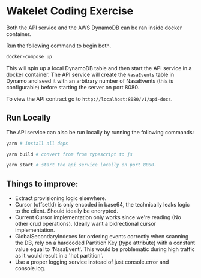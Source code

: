 # Wakelet Coding Exercise

Both the API service and the AWS DynamoDB can be ran inside docker container.

Run the following command to begin both.

```sh
docker-compose up
```

This will spin up a local DynamoDB table and then start the API service in a docker container. The API service will create the `NasaEvents` table in Dynamo and seed it with an arbitrary number of NasaEvents (this is configurable) before starting the server on port 8080.

To view the API contract go to `http://localhost:8080/v1/api-docs`.

## Run Locally

The API service can also be run locally by running the following commands:

```sh
yarn # install all deps

yarn build # convert from from typescript to js

yarn start # start the api service locally on port 8080.

```
## Things to improve:

- Extract provisioning logic elsewhere.
- Cursor (offsetId) is only encoded in base64, the technically leaks logic to the client. Should ideally be encrypted.
- Current Cursor implementation only works since we're reading (No other crud operations). Ideally want a bidrectional cursor implementation.
- GlobalSecondaryIndexes for ordering events correctly when scanning the DB, rely on a hardcoded Partition Key (type attribute) with a constant value equal to 'NasaEvent'. This would be problematic during high traffic as it would result in a 'hot partition'.
- Use a proper logging service instead of just console.error and console.log.
